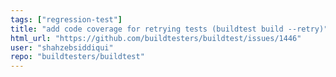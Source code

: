 ```yaml
---
tags: ["regression-test"]
title: "add code coverage for retrying tests (buildtest build --retry)"
html_url: "https://github.com/buildtesters/buildtest/issues/1446"
user: "shahzebsiddiqui"
repo: "buildtesters/buildtest"
---
```


